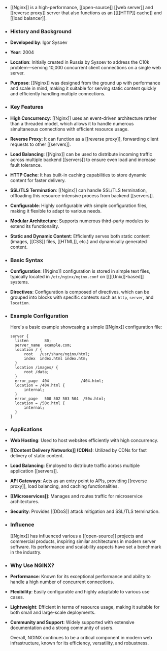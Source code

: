 - [[Nginx]] is a high-performance, [[open-source]] [[web server]] and [[reverse proxy]] server that also functions as an [[[[HTTP]] cache]] and [[load balancer]].
- ### **History and Background**
- **Developed by**: Igor Sysoev
- **Year**: 2004
- **Location**: Initially created in Russia by Sysoev to address the C10k problem—serving 10,000 concurrent client connections on a single web server.
- **Purpose**: [[Nginx]] was designed from the ground up with performance and scale in mind, making it suitable for serving static content quickly and efficiently handling multiple connections.
- ### **Key Features**
- **High Concurrency**: [[Nginx]] uses an event-driven architecture rather than a threaded model, which allows it to handle numerous simultaneous connections with efficient resource usage.
- **Reverse Proxy**: It can function as a [[reverse proxy]], forwarding client requests to other [[servers]].
- **Load Balancing**: [[Nginx]] can be used to distribute incoming traffic across multiple backend [[servers]] to ensure even load and increase fault tolerance.
- **HTTP Cache**: It has built-in caching capabilities to store dynamic content for faster delivery.
- **SSL/TLS Termination**: [[Nginx]] can handle SSL/TLS termination, offloading this resource-intensive process from backend [[servers]].
- **Configurable**: Highly configurable with simple configuration files, making it flexible to adapt to various needs.
- **Modular Architecture**: Supports numerous third-party modules to extend its functionality.
- **Static and Dynamic Content**: Efficiently serves both static content (images, [[CSS]] files, [[HTML]], etc.) and dynamically generated content.
- ### **Basic Syntax**
- **Configuration**: [[Nginx]] configuration is stored in simple text files, typically located in `/etc/nginx/nginx.conf` on [[[[Unix]]-based]] systems.
- **Directives**: Configuration is composed of directives, which can be grouped into blocks with specific contexts such as `http`, `server`, and `location`.
- ### **Example Configuration**
  
  Here's a basic example showcasing a simple [[Nginx]] configuration file:
  
  ```nginx
  server {
    listen       80;
    server_name  example.com;
    location / {
        root   /usr/share/nginx/html;
        index  index.html index.htm;
    }
    location /images/ {
        root /data;
    }
    error_page  404              /404.html;
    location = /404.html {
        internal;
    }
    error_page   500 502 503 504  /50x.html;
    location = /50x.html {
        internal;
    }
  }
  ```
- ### **Applications**
- **Web Hosting**: Used to host websites efficiently with high concurrency.
- **[[Content Delivery Networks]] (CDNs)**: Utilized by CDNs for fast delivery of static content.
- **Load Balancing**: Employed to distribute traffic across multiple application [[servers]].
- **API Gateways**: Acts as an entry point to APIs, providing [[reverse proxy]], load balancing, and caching functionalities.
- **[[Microservices]]**: Manages and routes traffic for microservice architectures.
- **Security**: Provides [[DDoS]] attack mitigation and SSL/TLS termination.
- ### **Influence**
  
  [[Nginx]] has influenced various a [[open-source]] projects and commercial products, inspiring similar architectures in modern server software. Its performance and scalability aspects have set a benchmark in the industry.
- ### **Why Use NGINX?**
- **Performance**: Known for its exceptional performance and ability to handle a high number of concurrent connections.
- **Flexibility**: Easily configurable and highly adaptable to various use cases.
- **Lightweight**: Efficient in terms of resource usage, making it suitable for both small and large-scale deployments.
- **Community and Support**: Widely supported with extensive documentation and a strong community of users.
  
  Overall, NGINX continues to be a critical component in modern web infrastructure, known for its efficiency, versatility, and robustness.